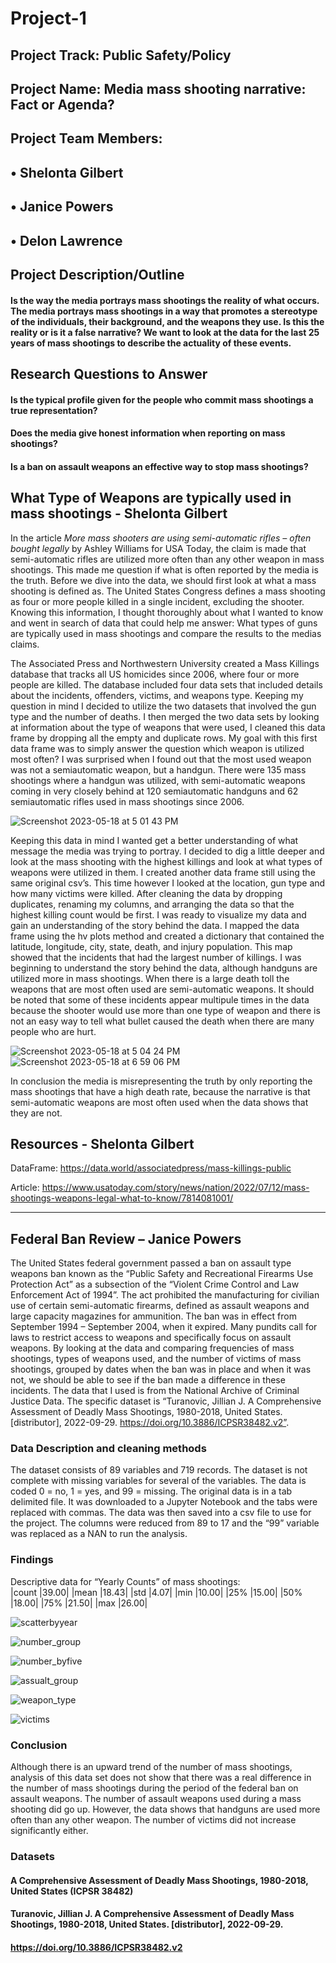 # Project-1

## Project Track: Public Safety/Policy

## Project Name:  Media mass shooting narrative: Fact or Agenda?

## Project Team Members:  
##                                           • Shelonta Gilbert
##                                           • Janice Powers
##                                           • Delon Lawrence



## Project Description/Outline

#### Is the way the media portrays mass shootings the reality of what occurs. The media portrays mass shootings in a way that promotes a stereotype of the individuals, their background, and the weapons they use. Is this the reality or is it a false narrative? We want to look at the data for the last 25 years of mass shootings to describe the actuality of these events. 

## Research Questions to Answer

#### Is the typical profile given for the people who commit mass shootings a true representation?
#### Does the media give honest information when reporting on mass shootings?
#### Is a ban on assault weapons an effective way to stop mass shootings?


## What Type of Weapons are typically used in mass shootings - Shelonta Gilbert 

In the article *More mass shooters are using semi-automatic rifles – often bought legally* by Ashley Williams for USA Today, the claim is made that semi-automatic rifles are utilized more often than any other weapon in mass shootings. This made me question if what is often reported by the media is the truth. Before we dive into the data, we should first look at what a mass shooting is defined as. The United States Congress defines a mass shooting as four or more people killed in a single incident, excluding the shooter. Knowing this information, I thought thoroughly about what I wanted to know and went in search of data that could help me answer: What types of guns are typically used in mass shootings and compare the results to the medias claims.

The Associated Press and Northwestern University created a Mass Killings database that tracks all US homicides since 2006, where four or more people are killed.  The database included four data sets that included details about the incidents, offenders, victims, and weapons type. Keeping my question in mind I decided to utilize the two datasets that involved the gun type and the number of deaths. I then merged the two data sets by looking at information about the type of weapons that were used, I cleaned this data frame by dropping all the empty and duplicate rows. My goal with this first data frame was to simply answer the question which weapon is utilized most often? I was surprised when I found out that the most used weapon was not a semiautomatic weapon, but a handgun. There were 135 mass shootings where a handgun was utilized, with semi-automatic weapons coming in very closely behind at 120 semiautomatic handguns and 62 semiautomatic rifles used in mass shootings since 2006. 

![Screenshot 2023-05-18 at 5 01 43 PM](https://github.com/Lalalens/Project-1/assets/127805883/ee4c082e-c70a-4a2a-ad57-7a9daf72fd87)

Keeping this data in mind I wanted get a better understanding of what message the media was trying to portray. I decided to dig a little deeper and look at the mass shooting with the highest killings and look at what types of weapons were utilized in them. I created another data frame still using the same original csv’s. This time however I looked at the location, gun type and how many victims were killed. After cleaning the data by dropping duplicates, renaming my columns, and arranging the data so that the highest killing count would be first. I was ready to visualize my data and gain an understanding of the story behind the data. I mapped the data frame using the hv plots method and created a dictionary that contained the latitude, longitude, city, state, death, and injury population. This map showed that the incidents that had the largest number of killings. I was beginning to understand the story behind the data, although handguns are utilized more in mass shootings.  When there is a large death toll the weapons that are most often used are semi-automatic weapons. It should be noted that some of these incidents appear multipule times in the data because the shooter would use more than one type of weapon and there is not an easy way to tell what bullet caused the death when there are many people who are hurt.

![Screenshot 2023-05-18 at 5 04 24 PM](https://github.com/Lalalens/Project-1/assets/127805883/51ba6cb2-ccf5-4176-9db4-b3f23705e9be)
![Screenshot 2023-05-18 at 6 59 06 PM](https://github.com/Lalalens/Project-1/assets/127805883/7299fd07-8c25-48b9-af23-6553b444d8c7)

In conclusion the media is misrepresenting the truth by only reporting the mass shootings that have a high death rate, because the narrative is that semi-automatic weapons are most often used when the data shows that they are not.

## Resources - Shelonta Gilbert
DataFrame: https://data.world/associatedpress/mass-killings-public

Article: https://www.usatoday.com/story/news/nation/2022/07/12/mass-shootings-weapons-legal-what-to-know/7814081001/

***
## Federal Ban Review – Janice Powers
The United States federal government passed a ban on assault type weapons ban known as the “Public Safety and Recreational Firearms Use Protection Act” as a subsection of the “Violent Crime Control and Law Enforcement Act of 1994”. The act prohibited the manufacturing for civilian use of certain semi-automatic firearms, defined as assault weapons and large capacity magazines for ammunition. The ban was in effect from September 1994 – September 2004, when it expired. 
Many pundits call for laws to restrict access to weapons and specifically focus on assault weapons. By looking at the data and comparing frequencies of mass shootings, types of weapons used, and the number of victims of mass shootings, grouped by dates when the ban was in place and when it was not, we should be able to see if the ban made a difference in these incidents. 
The data that I used is from the National Archive of Criminal Justice Data. The specific dataset is “Turanovic, Jillian J. A Comprehensive Assessment of Deadly Mass Shootings, 1980-2018, United States. [distributor], 2022-09-29. https://doi.org/10.3886/ICPSR38482.v2”.  
### Data Description and cleaning methods
The dataset consists of 89 variables and 719 records. The dataset is not complete with missing variables for several of the variables. The data is coded 0 = no, 1 = yes, and 99 = missing. 
The original data is in a tab delimited file. It was downloaded to a Jupyter Notebook and the tabs were replaced with commas. The data was then saved into a csv file to use for the project. The columns were reduced from 89 to 17 and the “99” variable was replaced as a NAN to run the analysis. 

### Findings
Descriptive data for “Yearly Counts” of mass shootings:       
|count |39.00|
|mean	|18.43|
|std |4.07|
|min |10.00|
|25% |15.00|
|50% |18.00|
|75% |21.50|
|max |26.00|

![scatterbyyear](https://github.com/Lalalens/Project-1/assets/128756664/0394378a-f2ca-4a14-8ed5-ea760fd4c20e)

![number_group](https://github.com/Lalalens/Project-1/assets/128756664/34ea067a-e41d-4c5c-a6c5-f731d3829d82)

![number_byfive](https://github.com/Lalalens/Project-1/assets/128756664/eba660e8-08a4-40b8-a8fb-9f141547d305)

![assualt_group](https://github.com/Lalalens/Project-1/assets/128756664/25a7412c-c621-4344-a139-eed4f7c2b5ba)

![weapon_type](https://github.com/Lalalens/Project-1/assets/128756664/14f474e9-96d5-46c5-a199-52d449d80543)

![victims](https://github.com/Lalalens/Project-1/assets/128756664/204c7de1-20bb-42f7-894b-321ab5447c70)


### Conclusion
Although there is an upward trend of the number of mass shootings, analysis of this data set does not show that there was a real difference in the number of mass shootings during the period of the federal ban on assault weapons. The number of assault weapons used during a mass shooting did go up. However, the data shows that handguns are used more often than any other weapon. The number of victims did not increase significantly either. 


### Datasets


#### A Comprehensive Assessment of Deadly Mass Shootings, 1980-2018, United States (ICPSR 38482)
#### Turanovic, Jillian J. A Comprehensive Assessment of Deadly Mass Shootings, 1980-2018, United States. [distributor], 2022-09-29.
#### https://doi.org/10.3886/ICPSR38482.v2

